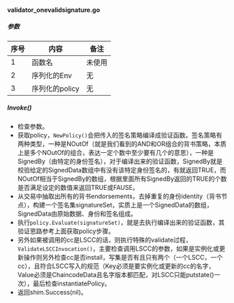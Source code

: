 #### validator_onevalidsignature.go

##### 参数

| 序号 | 内容 | 备注 |
| --- | --- | --- |
| 1 | 函数名 | 未使用 |
| 2 | 序列化的Env | 无 |
| 3 | 序列化的policy | 无 |

##### Invoke()

* 检查参数。
* 获取policy，`NewPolicy()`会把传入的签名策略编译成验证函数。签名策略有两种类型，一种是NOutOf（就是我们看到的AND和OR组合的背书策略，本质上是多个NOutOf的组合，表达一定个数中至少要有几个的意思），一种是SignedBy（由特定的身份签名），对于编译出来的验证函数，SignedBy就是校验给定的SignedData数组中有没有该特定身份签名的，有就返回TRUE，而NOutOf相当于SignedBy的数组，根据里面所有SignedBy返回的TRUE的个数是否满足设定的数值来返回TRUE或FAUSE。
* 从交易中抽取出所有的背书endorsements，去掉重复的身份identity（背书节点），构建一个签名集signatureSet，实质上是一个SignedData的数组，SignedData由原始数据、身份和签名组成。
* 执行`policy.Evaluate(signatureSet)`，就是去执行编译出来的验证函数，其验证思路参考上面获取policy步骤。
* 另外如果被调用的cc是LSCC的话，则执行特殊的validate过程，`ValidateLSCCInvocation()`，主要检查调用LSCC的参数，如果是实例化或更新操作则另外检查cc是否install，写集是否有且只有两个（一个LSCC，一个cc），且符合LSCC写入的规范（Key必须是要实例化或更新的cc的名字，Value必须是ChaincodeData且名字版本都匹配，对LSCC只能putstate()一次），最后检查instantiatePolicy。
* 返回shim.Success(nil)。
